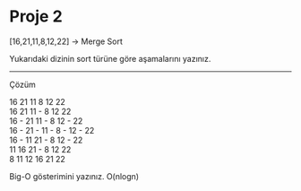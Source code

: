 # Proje 2

[16,21,11,8,12,22] -> Merge Sort

Yukarıdaki dizinin sort türüne göre aşamalarını yazınız.


---
Çözüm

16 21 11 8 12 22 <br>
16 21 11 - 8 12 22 <br>
16 - 21 11 - 8 12 - 22 <br>
16 - 21 - 11 - 8 - 12 - 22 <br>
16 - 11 21 - 8 12 - 22 <br>
11 16 21 - 8 12 22 <br>
8 11 12 16 21 22 <br>

Big-O gösterimini yazınız.
O(nlogn)